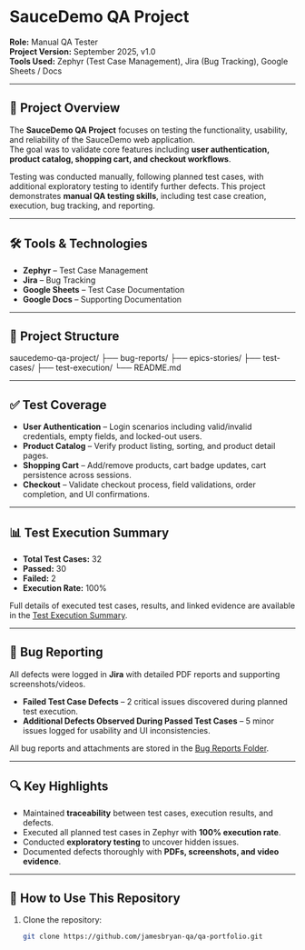 # SauceDemo QA Project

**Role:** Manual QA Tester  
**Project Version:** September 2025, v1.0  
**Tools Used:** Zephyr (Test Case Management), Jira (Bug Tracking), Google Sheets / Docs  

---

## 📌 Project Overview
The **SauceDemo QA Project** focuses on testing the functionality, usability, and reliability of the SauceDemo web application.  
The goal was to validate core features including **user authentication, product catalog, shopping cart, and checkout workflows**.  

Testing was conducted manually, following planned test cases, with additional exploratory testing to identify further defects. This project demonstrates **manual QA testing skills**, including test case creation, execution, bug tracking, and reporting.

---

## 🛠️ Tools & Technologies
- **Zephyr** – Test Case Management  
- **Jira** – Bug Tracking  
- **Google Sheets** – Test Case Documentation  
- **Google Docs** – Supporting Documentation  

---

## 📂 Project Structure
saucedemo-qa-project/
├── bug-reports/
├── epics-stories/ 
├── test-cases/ 
├── test-execution/ 
└── README.md 

---

## ✅ Test Coverage
- **User Authentication** – Login scenarios including valid/invalid credentials, empty fields, and locked-out users.  
- **Product Catalog** – Verify product listing, sorting, and product detail pages.  
- **Shopping Cart** – Add/remove products, cart badge updates, cart persistence across sessions.  
- **Checkout** – Validate checkout process, field validations, order completion, and UI confirmations.  

---

## 📊 Test Execution Summary
- **Total Test Cases:** 32  
- **Passed:** 30  
- **Failed:** 2  
- **Execution Rate:** 100%  

Full details of executed test cases, results, and linked evidence are available in the [Test Execution Summary](./test-execution/Test_Execution.md).

---

## 🐛 Bug Reporting
All defects were logged in **Jira** with detailed PDF reports and supporting screenshots/videos.  

- **Failed Test Case Defects** – 2 critical issues discovered during planned test execution.  
- **Additional Defects Observed During Passed Test Cases** – 5 minor issues logged for usability and UI inconsistencies.  

All bug reports and attachments are stored in the [Bug Reports Folder](./bug-reports).

---

## 🔍 Key Highlights
- Maintained **traceability** between test cases, execution results, and defects.  
- Executed all planned test cases in Zephyr with **100% execution rate**.  
- Conducted **exploratory testing** to uncover hidden issues.  
- Documented defects thoroughly with **PDFs, screenshots, and video evidence**.

---

## 📌 How to Use This Repository
1. Clone the repository:  
   ```bash
   git clone https://github.com/jamesbryan-qa/qa-portfolio.git
